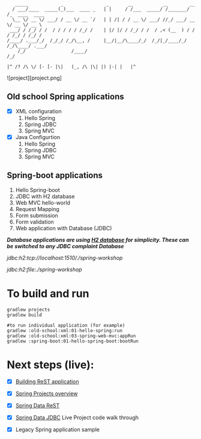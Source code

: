 ```
   _____            _                _       __           __        __                
  / ___/____  _____(_)___  ____ _   | |     / /___  _____/ /_______/ /_  ____  ____   
  \__ \/ __ \/ ___/ / __ \/ __ `/   | | /| / / __ \/ ___/ //_/ ___/ __ \/ __ \/ __ \ 
 ___/ / /_/ / /  / / / / / /_/ /    | |/ |/ / /_/ / /  / ,< (__  ) / / / /_/ / /_/ / 
/____/ .___/_/  /_/_/ /_/\__, /     |__/|__/\____/_/  /_/|_/____/_/ /_/\____/ .___/   
    /_/                 /____/                                             /_/        

|^ /? /\ \/ [- [- |\|   (_, /\ |\| |) |-| |   |^
```

![project][project.png]

## Old school Spring applications
-[x] XML configuration
  1. Hello Spring
  2. Spring JDBC
  3. Spring MVC
-[x] Java Configurtion
  1. Hello Spring
  2. Spring JDBC
  3. Spring MVC
## Spring-boot applications
1. Hello Spring-boot
2. JDBC with H2 database
3. Web MVC hello-world
4. Request Mapping
5. Form submission
6. Form validation
7. Web application with Database (JDBC)

_**Database applications are using [H2 database](https://h2database.com/) for simplicity. These can be switched to any JDBC complaint Database**_

_jdbc:h2:tcp://localhost:1510/./spring-workshop_

_jdbc:h2:file:./spring-workshop_

# To build and run

```shell script
gradlew projects
gradlew build

#to run individual application (for example)
gradlew :old-school:xml:01-hello-spring:run
gradlew :old-school:xml:03-spring-web-mvc:appRun
gradlew :spring-boot:01-hello-spring-boot:bootRun
```

# Next steps (live):
-[x] [Building ReST application](https://spring.io/guides/gs/rest-service/)
-[x] [Spring Projects overview](https://spring.io/projects)
-[x] [Spring Data ReST](https://spring.io/projects/spring-data-rest)
-[x] [Spring Data JDBC](https://spring.io/projects/spring-data-jdbc) Live Project code walk through
-[x] Legacy Spring application sample

